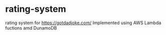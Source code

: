 # rating-system
rating system for https://gotdadjoke.com/ 
Implemented using AWS Lambda fuctions amd DunamoDB 
